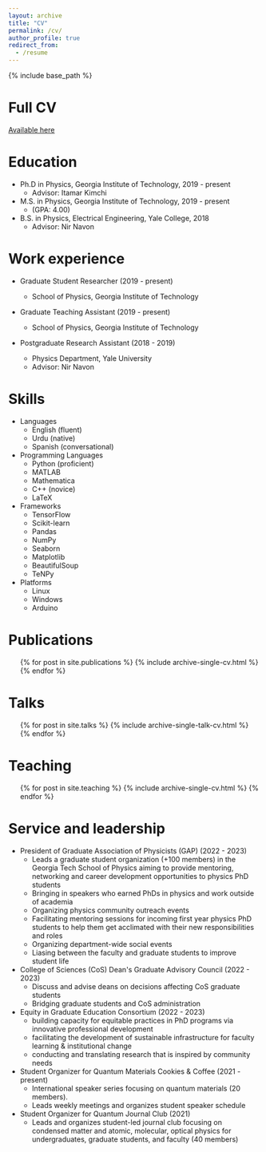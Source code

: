 ```yaml
---
layout: archive
title: "CV"
permalink: /cv/
author_profile: true
redirect_from:
  - /resume
---
```


{% include base_path %}

Full CV
===
[Available here](https://shakani.github.io/files/Hakani_CV.pdf)

Education
======
* Ph.D in Physics, Georgia Institute of Technology, 2019 - present
  * Advisor: Itamar Kimchi
* M.S. in Physics, Georgia Institute of Technology, 2019 - present
  * (GPA: 4.00)
* B.S. in Physics, Electrical Engineering, Yale College, 2018
  * Advisor: Nir Navon

Work experience
======
* Graduate Student Researcher (2019 - present)
  * School of Physics, Georgia Institute of Technology

* Graduate Teaching Assistant (2019 - present)
  * School of Physics, Georgia Institute of Technology

* Postgraduate Research Assistant (2018 - 2019)
  * Physics Department, Yale University
  * Advisor: Nir Navon
  
Skills
======
* Languages
  * English (fluent)
  * Urdu (native)
  * Spanish (conversational)
* Programming Languages
  * Python (proficient)
  * MATLAB
  * Mathematica 
  * C++ (novice)
  * LaTeX
* Frameworks
  * TensorFlow
  * Scikit-learn
  * Pandas
  * NumPy
  * Seaborn
  * Matplotlib
  * BeautifulSoup
  * TeNPy
* Platforms
  * Linux
  * Windows
  * Arduino

Publications
======
  <ul>{% for post in site.publications %}
    {% include archive-single-cv.html %}
  {% endfor %}</ul>
  
Talks
======
  <ul>{% for post in site.talks %}
    {% include archive-single-talk-cv.html %}
  {% endfor %}</ul>
  
Teaching
======
  <ul>{% for post in site.teaching %}
    {% include archive-single-cv.html %}
  {% endfor %}</ul>
  
Service and leadership
======
* President of Graduate Association of Physicists (GAP) (2022 - 2023)
  * Leads a graduate student organization (+100 members) in the Georgia Tech School of Physics aiming to provide mentoring, networking and career development opportunities to physics PhD students
  * Bringing in speakers who earned PhDs in physics and work outside of academia
  * Organizing physics community outreach events
  * Facilitating mentoring sessions for incoming first year physics PhD students to help them get acclimated with their new responsibilities and roles
  * Organizing department-wide social events
  * Liasing between the faculty and graduate students to improve student life
* College of Sciences (CoS) Dean's Graduate Advisory Council (2022 - 2023)
  * Discuss and advise deans on decisions affecting CoS graduate students
  * Bridging graduate students and CoS administration
* Equity in Graduate Education Consortium (2022 - 2023)
  * building capacity for equitable practices in PhD programs via innovative professional development
  * facilitating the development of sustainable infrastructure for faculty learning & institutional change
  * conducting and translating research that is inspired by community needs
* Student Organizer for Quantum Materials Cookies & Coffee (2021 - present)
  * International speaker series focusing on quantum materials (20 members).
  * Leads weekly meetings and organizes student speaker schedule
* Student Organizer for Quantum Journal Club (2021)
  * Leads and organizes student-led journal club focusing on condensed matter and atomic, molecular, optical physics for undergraduates, graduate students,
and faculty (40 members)
